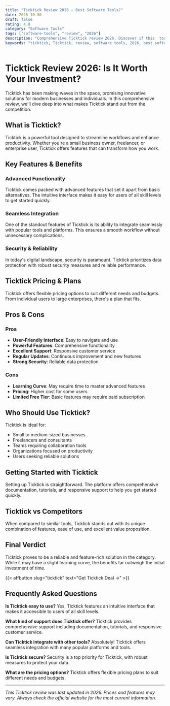 ```yaml
---
title: "Ticktick Review 2026 – Best Software Tools?"
date: 2025-10-30
draft: false
rating: 4.8
category: "Software Tools"
tags: ["software-tools", "review", "2026"]
description: "Comprehensive Ticktick review 2026. Discover if this  tool is the best choice for your needs."
keywords: "ticktick, Ticktick, review, software tools, 2026, best software tools"
---
```


# Ticktick Review 2026: Is It Worth Your Investment?

Ticktick has been making waves in the  space, promising innovative solutions for modern businesses and individuals. In this comprehensive review, we'll dive deep into what makes Ticktick stand out from the competition.

## What is Ticktick?

Ticktick is a powerful  tool designed to streamline workflows and enhance productivity. Whether you're a small business owner, freelancer, or enterprise user, Ticktick offers features that can transform how you work.

## Key Features & Benefits

### Advanced Functionality
Ticktick comes packed with advanced features that set it apart from basic alternatives. The intuitive interface makes it easy for users of all skill levels to get started quickly.

### Seamless Integration
One of the standout features of Ticktick is its ability to integrate seamlessly with popular tools and platforms. This ensures a smooth workflow without unnecessary complications.

### Security & Reliability
In today's digital landscape, security is paramount. Ticktick prioritizes data protection with robust security measures and reliable performance.

## Ticktick Pricing & Plans

Ticktick offers flexible pricing options to suit different needs and budgets. From individual users to large enterprises, there's a plan that fits.

## Pros & Cons

### Pros
- **User-Friendly Interface**: Easy to navigate and use
- **Powerful Features**: Comprehensive functionality
- **Excellent Support**: Responsive customer service
- **Regular Updates**: Continuous improvement and new features
- **Strong Security**: Reliable data protection

### Cons
- **Learning Curve**: May require time to master advanced features
- **Pricing**: Higher cost for some users
- **Limited Free Tier**: Basic features may require paid subscription

## Who Should Use Ticktick?

Ticktick is ideal for:
- Small to medium-sized businesses
- Freelancers and consultants
- Teams requiring collaboration tools
- Organizations focused on productivity
- Users seeking reliable  solutions

## Getting Started with Ticktick

Setting up Ticktick is straightforward. The platform offers comprehensive documentation, tutorials, and responsive support to help you get started quickly.

## Ticktick vs Competitors

When compared to similar tools, Ticktick stands out with its unique combination of features, ease of use, and excellent value proposition.

## Final Verdict

Ticktick proves to be a reliable and feature-rich solution in the  category. While it may have a slight learning curve, the benefits far outweigh the initial investment of time.

{{< affbutton slug="ticktick" text="Get Ticktick Deal →" >}}

## Frequently Asked Questions

**Is Ticktick easy to use?**
Yes, Ticktick features an intuitive interface that makes it accessible to users of all skill levels.

**What kind of support does Ticktick offer?**
Ticktick provides comprehensive support including documentation, tutorials, and responsive customer service.

**Can Ticktick integrate with other tools?**
Absolutely! Ticktick offers seamless integration with many popular platforms and tools.

**Is Ticktick secure?**
Security is a top priority for Ticktick, with robust measures to protect your data.

**What are the pricing options?**
Ticktick offers flexible pricing plans to suit different needs and budgets.

---

*This Ticktick review was last updated in 2026. Prices and features may vary. Always check the official website for the most current information.*
